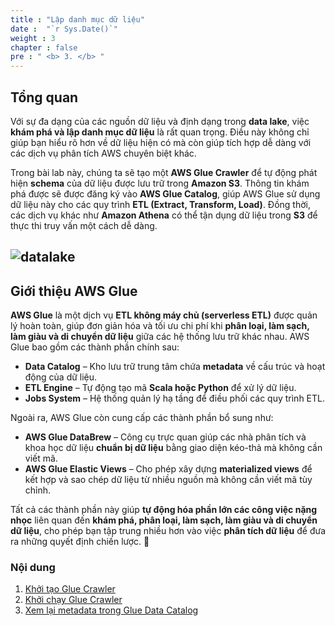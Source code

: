 ```yaml
---
title : "Lập danh mục dữ liệu"
date :  "`r Sys.Date()`" 
weight : 3
chapter : false
pre : " <b> 3. </b> "
---
```

## **Tổng quan**  

Với sự đa dạng của các nguồn dữ liệu và định dạng trong **data lake**, việc **khám phá và lập danh mục dữ liệu** là rất quan trọng. Điều này không chỉ giúp bạn hiểu rõ hơn về dữ liệu hiện có mà còn giúp tích hợp dễ dàng với các dịch vụ phân tích AWS chuyên biệt khác.  

Trong bài lab này, chúng ta sẽ tạo một **AWS Glue Crawler** để tự động phát hiện **schema** của dữ liệu được lưu trữ trong **Amazon S3**. Thông tin khám phá được sẽ được đăng ký vào **AWS Glue Catalog**, giúp AWS Glue sử dụng dữ liệu này cho các quy trình **ETL (Extract, Transform, Load)**. Đồng thời, các dịch vụ khác như **Amazon Athena** có thể tận dụng dữ liệu trong **S3** để thực thi truy vấn một cách dễ dàng.  

![datalake](../../images/3.discovering-cataloging/001-arc.png)
---

## **Giới thiệu AWS Glue**  

**AWS Glue** là một dịch vụ **ETL không máy chủ (serverless ETL)** được quản lý hoàn toàn, giúp đơn giản hóa và tối ưu chi phí khi **phân loại, làm sạch, làm giàu và di chuyển dữ liệu** giữa các hệ thống lưu trữ khác nhau. AWS Glue bao gồm các thành phần chính sau:  

- **Data Catalog** – Kho lưu trữ trung tâm chứa **metadata** về cấu trúc và hoạt động của dữ liệu.  
- **ETL Engine** – Tự động tạo mã **Scala hoặc Python** để xử lý dữ liệu.  
- **Jobs System** – Hệ thống quản lý hạ tầng để điều phối các quy trình ETL.  

Ngoài ra, AWS Glue còn cung cấp các thành phần bổ sung như:  

- **AWS Glue DataBrew** – Công cụ trực quan giúp các nhà phân tích và khoa học dữ liệu **chuẩn bị dữ liệu** bằng giao diện kéo-thả mà không cần viết mã.  
- **AWS Glue Elastic Views** – Cho phép xây dựng **materialized views** để kết hợp và sao chép dữ liệu từ nhiều nguồn mà không cần viết mã tùy chỉnh.  

Tất cả các thành phần này giúp **tự động hóa phần lớn các công việc nặng nhọc** liên quan đến **khám phá, phân loại, làm sạch, làm giàu và di chuyển dữ liệu**, cho phép bạn tập trung nhiều hơn vào việc **phân tích dữ liệu** để đưa ra những quyết định chiến lược. 🚀

### Nội dung
1. [Khởi tạo Glue Crawler](3.1-Create-a-Glue-Crawler/)
2. [Khởi chạy Glue Crawler](3.2-Run-the-Glue-Crawler/)
3. [Xem lại metadata trong Glue Data Catalog](3.3-Review-the-metadata-in-Glue-Data-Catalog/)
